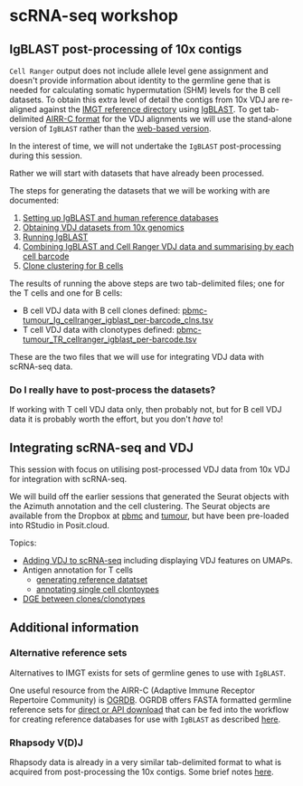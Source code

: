 # scRNA-seq workshop

## IgBLAST post-processing of 10x contigs

`Cell Ranger` output does not include allele level gene assignment and doesn't provide information about identity to the germline gene that is needed for calculating somatic hypermutation (SHM) levels for the B cell datasets. To obtain this extra level of detail the contigs from 10x VDJ are re-aligned against the [IMGT reference directory](https://www.imgt.org/vquest/refseqh.html) using [IgBLAST](https://ncbi.github.io/igblast/). To get tab-delimited [AIRR-C format](https://docs.airr-community.org/en/stable/datarep/overview.html) for the VDJ alignments we will use the stand-alone version of `IgBLAST` rather than the [web-based version](https://www.ncbi.nlm.nih.gov/igblast/igblast.cgi).

In the interest of time, we will not undertake the `IgBLAST` post-processing during this session. 

Rather we will start with datasets that have already been processed. 

The steps for generating the datasets that we will be working with are documented:
1. [Setting up IgBLAST and human reference databases](docs/igblast_setup.md)
2. [Obtaining VDJ datasets from 10x genomics](docs/datasets.md)
3. [Running IgBLAST](docs/running_igblast.md)
4. [Combining IgBLAST and Cell Ranger VDJ data and summarising by each cell barcode](https://kjlj.github.io/scRNA-seq_VDJ/docs/joining_cellranger_igblast.html)
5. [Clone clustering for B cells](https://kjlj.github.io/scRNA-seq_VDJ/docs/building_b_cell_clones.html)

The results of running the above steps are two tab-delimited files; one for the T cells and one for B cells:
- B cell VDJ data with B cell clones defined: [pbmc-tumour_Ig_cellranger_igblast_per-barcode_clns.tsv](https://raw.githubusercontent.com/kjlj/scRNA-seq_VDJ/main/data/pbmc-tumour_Ig_cellranger_igblast_per-barcode_clns.tsv)
- T cell VDJ data with clonotypes defined: [pbmc-tumour_TR_cellranger_igblast_per-barcode.tsv](https://raw.githubusercontent.com/kjlj/scRNA-seq_VDJ/main/data/pbmc-tumour_TR_cellranger_igblast_per-barcode.tsv)

These are the two files that we will use for integrating VDJ data with scRNA-seq data.

### Do I really have to post-process the datasets?

If working with T cell VDJ data only, then probably not, but for B cell VDJ data it is probably worth the effort, but you don't *have* to!

## Integrating scRNA-seq and VDJ

This session with focus on utilising post-processed VDJ data from 10x VDJ for integration with scRNA-seq. 

We will build off the earlier sessions that generated the Seurat objects with the Azimuth annotation and the cell clustering. The Seurat objects are available from the Dropbox at [pbmc](https://www.dropbox.com/scl/fi/4s610vt1mgtmgibdvfsar/pbmc_seurat-without-VDJ-genes-azimuth.rds?rlkey=ftdkxi9mnxezhbb42dqftbqel&dl=0) and [tumour](https://www.dropbox.com/scl/fi/scik47zay4x27t4wxmo70/tumour_seurat-without-VDJ-genes-azimuth.rds?rlkey=z8ghoeoboaneniv82e2xywji3&dl=0), but have been pre-loaded into RStudio in Posit.cloud.

Topics:
- [Adding VDJ to scRNA-seq](https://kjlj.github.io/scRNA-seq_VDJ/docs/combining_GEX_and_VDJ.html) including displaying VDJ features on UMAPs.
- Antigen annotation for T cells
  - [generating reference datatset](https://kjlj.github.io/scRNA-seq_VDJ/docs/generating_Ag_reference_for_TRB.html)
  - [annotating single cell clontoypes](https://kjlj.github.io/scRNA-seq_VDJ/docs/antigen_annotation_T_cells.html)
- [DGE between clones/clonotypes](https://kjlj.github.io/scRNA-seq_VDJ/docs/dge_using_VDJ_features.html)

## Additional information

### Alternative reference sets

Alternatives to IMGT exists for sets of germline genes to use with `IgBLAST`.

One useful resource from the AIRR-C (Adaptive Immune Receptor Repertoire Community) is [OGRDB](https://ogrdb.airr-community.org/). OGRDB offers FASTA formatted germline reference sets for [direct or API download](https://wordpress.vdjbase.org/index.php/ogrdb_news/downloading-germline-sets-from-the-command-line-or-api/) that can be fed into the workflow for creating reference databases for use with `IgBLAST` as described [here](docs/igblast_setup.md).

### Rhapsody V(D)J

Rhapsody data is already in a very similar tab-delimited format to what is acquired from post-processing the 10x contigs. Some brief notes [here](docs/rhapsody_vdj.md).


